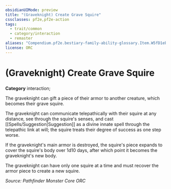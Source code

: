 ```yaml
---
obsidianUIMode: preview
title: "(Graveknight) Create Grave Squire"
cssclasses: pf2e,pf2e-action
tags:
  - trait/common
  - category/interaction
  - remaster
aliases: "Compendium.pf2e.bestiary-family-ability-glossary.Item.W5fD1ebH6Ri8HNzh"
license: ORC
---
```

# (Graveknight) Create Grave Squire

### 

**Category** interaction; 




The graveknight can gift a piece of their armor to another creature, which becomes their grave squire.

The graveknight can communicate telepathically with their squire at any distance, see through the squire's senses, and cast [[Spells/Suggestion|Suggestion]] as a divine innate spell through the telepathic link at will; the squire treats their degree of success as one step worse.

If the graveknight's main armor is destroyed, the squire's piece expands to cover the squire's body over 1d10 days, after which point it becomes the graveknight's new body.

The graveknight can have only one squire at a time and must recover the armor piece to create a new squire.

*Source: Pathfinder Monster Core*
*ORC*